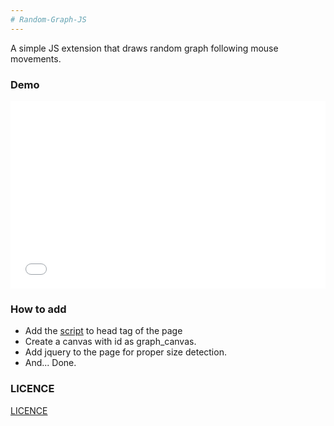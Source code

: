 ```yaml
---
# Random-Graph-JS
---
```


A simple JS extension that draws random graph following mouse movements.

### Demo 

<iframe width="100%" height="300" src="//jsfiddle.net/MrL1605/aLxo3o6c/1/embedded/js,html,css,result/dark/" allowfullscreen="allowfullscreen" frameborder="0"></iframe>

### How to add

 - Add the [script](./draw-graph.js) to head tag of the page
 - Create a canvas with id as graph_canvas.
 - Add jquery to the page for proper size detection.
 - And... Done.

### LICENCE
[LICENCE](./LICENCE)
